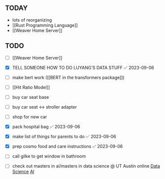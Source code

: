 
## TODAY
- lots of reorganizing
- [[Rust Programming Language]]
- [[Weaver Home Server]]

## TODO
- [ ] [[Weaver Home Server]]

- [x] TELL SOMEONE HOW TO DO LUYANG'S DATA STUFF ✅ 2023-09-06
- [ ] make bert work ([[BERT in the transformers package]])
- [ ] [[Hit Ratio Model]]
- [ ] buy car seat base
- [ ] buy car seat <-> stroller adapter
- [ ] shop for new car
- [x] pack hospital bag ✅ 2023-09-06
- [x] make list of things for parents to do ✅ 2023-09-06
- [x] prep cosmo food and care instructions ✅ 2023-09-06
- [ ] call gilke to get window in bathroom
- [ ] check out masters in ai/masters in data science @ UT Austin online
        [Data Science](https://cdso.utexas.edu/msds)
        [AI](https://cdso.utexas.edu/msai)